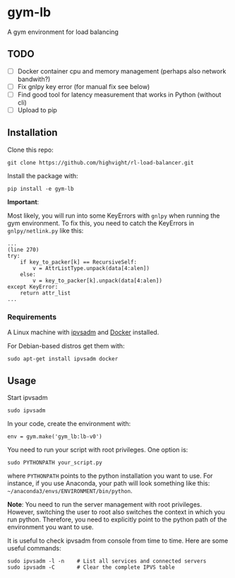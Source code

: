 # gym-lb
A gym environment for load balancing

## TODO
- [ ] Docker container cpu and memory management (perhaps also network bandwith?)
- [ ] Fix gnlpy key error (for manual fix see below)
- [ ] Find good tool for latency measurement that works in Python (without cli)
- [ ] Upload to pip

## Installation
Clone this repo:

```
git clone https://github.com/highvight/rl-load-balancer.git
```

Install the package with:

```
pip install -e gym-lb
```

**Important**:

Most likely, you will run into some KeyErrors with `gnlpy` when running the gym environment. To fix this, you need to catch the KeyErrors in `gnlpy/netlink.py` like this:

```
...
(line 270)
try:
    if key_to_packer[k] == RecursiveSelf:
        v = AttrListType.unpack(data[4:alen])
    else:
        v = key_to_packer[k].unpack(data[4:alen])
except KeyError:
    return attr_list
...
```


### Requirements
A Linux machine with [ipvsadm](http://kb.linuxvirtualserver.org/wiki/Ipvsadm) and [Docker](https://www.docker.com/) installed.

For Debian-based distros get them with:

```
sudo apt-get install ipvsadm docker
```

## Usage
Start ipvsadm
```
sudo ipvsadm
```

In your code, create the environment with:
```
env = gym.make('gym_lb:lb-v0')
```

You need to run your script with root privileges. One option is:
```
sudo PYTHONPATH your_script.py
```
where ```PYTHONPATH``` points to the python installation you want to use. For instance, if you use Anaconda, your path will look something like this: ```~/anaconda3/envs/ENVIRONMENT/bin/python```.

**Note**: You need to run the server management with root privileges. However, switching the user to root also switches the context in which you run python. Therefore, you need to explicitly point to the python path of the environment you want to use.

It is useful to check ipvsadm from console from time to time. Here are some useful commands:

```
sudo ipvsadm -l -n    # List all services and connected servers
sudo ipvsadm -C       # Clear the complete IPVS table
```
